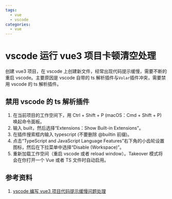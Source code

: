 ```yaml
---
tags:
  - vue
  - vscode
categories:
  - vue
---
```


# vscode 运行 vue3 项目卡顿清空处理

创建 vue3 项目，在 vscode 上创建新文件，经常出现代码提示缓慢，需要不断的重启 vscode。主要原因是 vscode 自带的 ts 解析插件与`Volar`插件冲突，需要禁用 vscode 的 ts 解析插件。

## 禁用 vscode 的 ts 解析插件

1. 在当前项目的工作空间下，用 Ctrl + Shift + P (macOS：Cmd + Shift + P) 唤起命令面板。
2. 输入 built，然后选择“Extensions：Show Built-in Extensions”。
3. 在插件搜索框内输入 typescript (不要删除 @builtin 前缀)。
4. 点击“TypeScript and JavaScript Language Features”右下角的小齿轮设置图标，然后在下拉菜单中选择“Disable (Workspace)”。
5. 重新加载工作空间（重启 vscode 或者 reload window）。Takeover 模式将会在你打开一个 Vue 或者 TS 文件时自动启用。

## 参考资料

1. [vscode 编写 vue3 项目代码提示缓慢问题处理](https://cloud.tencent.com/developer/article/2350048)
